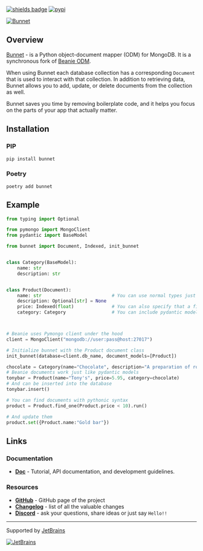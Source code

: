 [![shields badge](https://shields.io/badge/-docs-blue)](https://roman-right.github.io/bunnet/)
[![pypi](https://img.shields.io/pypi/v/bunnet.svg)](https://pypi.python.org/pypi/bunnet)

[![Bunnet](https://github.com/roman-right/bunnet/raw/main/docs/assets/1.png)](https://github.com/roman-right/bunnet)

## Overview

[Bunnet](https://github.com/roman-right/bunnet) - is a Python object-document mapper (ODM) for MongoDB. It is a synchronous fork of [Beanie ODM](https://github.com/roman-right/beanie).

When using Bunnet each database collection has a corresponding `Document` that
is used to interact with that collection. In addition to retrieving data,
Bunnet allows you to add, update, or delete documents from the collection as
well.

Bunnet saves you time by removing boilerplate code, and it helps you focus on
the parts of your app that actually matter.

## Installation

### PIP

```shell
pip install bunnet
```

### Poetry

```shell
poetry add bunnet
```
## Example

```python
from typing import Optional

from pymongo import MongoClient
from pydantic import BaseModel

from bunnet import Document, Indexed, init_bunnet


class Category(BaseModel):
    name: str
    description: str


class Product(Document):
    name: str                          # You can use normal types just like in pydantic
    description: Optional[str] = None
    price: Indexed(float)              # You can also specify that a field should correspond to an index
    category: Category                 # You can include pydantic models as well



# Beanie uses Pymongo client under the hood 
client = MongoClient("mongodb://user:pass@host:27017")

# Initialize bunnet with the Product document class
init_bunnet(database=client.db_name, document_models=[Product])

chocolate = Category(name="Chocolate", description="A preparation of roasted and ground cacao seeds.")
# Beanie documents work just like pydantic models
tonybar = Product(name="Tony's", price=5.95, category=chocolate)
# And can be inserted into the database
tonybar.insert() 

# You can find documents with pythonic syntax
product = Product.find_one(Product.price < 10).run()

# And update them
product.set({Product.name:"Gold bar"})

```

## Links

### Documentation

- **[Doc](https://roman-right.github.io/bunnet/)** - Tutorial, API documentation, and development guidelines.

### Resources

- **[GitHub](https://github.com/roman-right/bunnet)** - GitHub page of the
  project
- **[Changelog](https://roman-right.github.io/bunnet/changelog)** - list of all
  the valuable changes
- **[Discord](https://discord.gg/ZTTnM7rMaz)** - ask your questions, share
  ideas or just say `Hello!!`

----
Supported by [JetBrains](https://jb.gg/OpenSource)

[![JetBrains](https://raw.githubusercontent.com/roman-right/beanie/main/assets/logo/jetbrains.svg)](https://jb.gg/OpenSource)
